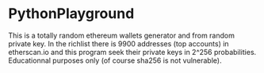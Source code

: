 # PythonPlayground
This is a totally random ethereum wallets generator and from random private key.
In the richlist there is 9900 addresses (top accounts) in etherscan.io and this program seek their private keys in 2^256 probabilities.
Educationnal purposes only (of course sha256 is not vulnerable).
